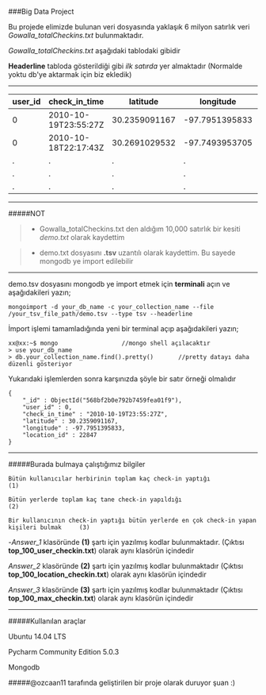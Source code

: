 ###Big Data Project

Bu projede elimizde bulunan veri dosyasında yaklaşık 6 milyon satırlık veri *Gowalla_totalCheckins.txt* bulunmaktadır.

*Gowalla_totalCheckins.txt* aşağıdaki tablodaki gibidir

**Headerline** tabloda gösterildiği gibi  *ilk satırda* yer almaktadır (Normalde yoktu db'ye aktarmak için biz ekledik)

-----------------------------------------------------------------------------------------


user_id | check_in_time 	|   latitude	|  longitude	 |location_id
--------|-----------------------|---------------|----------------|-----------
0	| 2010-10-19T23:55:27Z	| 30.2359091167	| -97.7951395833 |22847
0	| 2010-10-18T22:17:43Z	| 30.2691029532	| -97.7493953705 |420315
.       |   .                   |.              |   .            |.
.       |   .                   |.              |   .            |.
.       |   .                   |.              |   .            |.



-----------------------------------------------------------------------------------------


#####NOT

> - Gowalla_totalCheckins.txt den aldığım 10,000 satırlık bir kesiti *demo.txt* olarak kaydettim

> - demo.txt dosyasını **.tsv** uzantılı olarak kaydettim. Bu sayede mongodb ye import edilebilir

-----------------------------------------------------------------------------------------

demo.tsv dosyasını mongodb ye import etmek için **terminali** açın ve aşağıdakileri yazın;

	mongoimport -d your_db_name -c your_collection_name --file /your_tsv_file_path/demo.tsv --type tsv --headerline


İmport işlemi tamamladığında yeni bir terminal açıp aşağıdakileri yazın;

	xx@xx:~$ mongo 					//mongo shell açılacaktır
	> use your_db_name
	> db.your_collection_name.find().pretty()       //pretty datayı daha düzenli gösteriyor


Yukarıdaki işlemlerden sonra karşınızda şöyle bir satır örneği olmalıdır

	{
		"_id" : ObjectId("568bf2b0e792b7459fea01f9"),
		"user_id" : 0,
		"check_in_time" : "2010-10-19T23:55:27Z",
		"latitude" : 30.2359091167,
		"longitude" : -97.7951395833,
		"location_id" : 22847
	}


-----------------------------------------------------------------------------------------

#####Burada bulmaya çalıştığımız bilgiler

    Bütün kullanıcılar herbirinin toplam kaç check-in yaptığı                                  (1)

    Bütün yerlerde toplam kaç tane check-in yapıldığı                                          (2)

    Bir kullanıcının check-in yaptığı bütün yerlerde en çok check-in yapan kişileri bulmak     (3)

 -*Answer_1* klasöründe **(1)** şartı için yazılmış kodlar bulunmaktadır.
(Çıktısı **top_100_user_checkin.txt**) olarak aynı klasörün içindedir

*Answer_2* klasöründe **(2)** şartı için yazılmış kodlar bulunmaktadır
(Çıktısı **top_100_location_checkin.txt**) olarak aynı klasörün içindedir

*Answer_3* klasöründe **(3)** şartı için yazılmış kodlar bulunmaktadır
(Çıktısı **top_100_max_checkin.txt**) olarak aynı klasörün içindedir


-----------------------------------------------------------------------------------------


#####Kullanılan araçlar

Ubuntu 14.04 LTS

Pycharm Community Edition 5.0.3

Mongodb

#####@ozcaan11 tarafında geliştirilen bir proje olarak duruyor şuan :)
